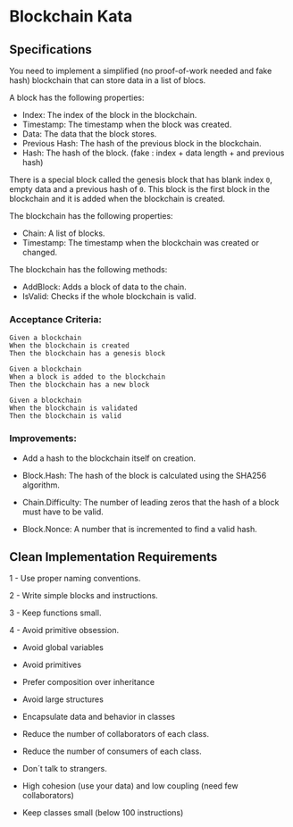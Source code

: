 # Blockchain Kata

## Specifications

You need to implement a simplified (no proof-of-work needed and fake hash) blockchain that can store data in a list of blocs.

A block has the following properties:

- Index: The index of the block in the blockchain.
- Timestamp: The timestamp when the block was created.
- Data: The data that the block stores.
- Previous Hash: The hash of the previous block in the blockchain.
- Hash: The hash of the block. (fake : index + data length + and previous hash)

There is a special block called the genesis block that has blank index `0`, empty data and a previous hash of `0`. This block is the first block in the blockchain and it is added when the blockchain is created.

The blockchain has the following properties:

- Chain: A list of blocks.
- Timestamp: The timestamp when the blockchain was created or changed.

The blockchain has the following methods:

- AddBlock: Adds a block of data to the chain.
- IsValid: Checks if the whole blockchain is valid.

### Acceptance Criteria:

```gherkin
Given a blockchain
When the blockchain is created
Then the blockchain has a genesis block
```

```gherkin
Given a blockchain
When a block is added to the blockchain
Then the blockchain has a new block
```

```gherkin
Given a blockchain
When the blockchain is validated
Then the blockchain is valid
```
### Improvements:

- Add a hash to the blockchain itself on creation.

- Block.Hash: The hash of the block is calculated using the SHA256 algorithm.

- Chain.Difficulty: The number of leading zeros that the hash of a block must have to be valid.

- Block.Nonce: A number that is incremented to find a valid hash.

## Clean Implementation Requirements

1 - Use proper naming conventions.

2 - Write simple blocks and instructions.

3 - Keep functions small.

4 - Avoid primitive obsession.

  - Avoid global variables

  - Avoid primitives

  - Prefer composition over inheritance

  - Avoid large structures

  - Encapsulate data and behavior in classes

  - Reduce the number of collaborators of each class.

  - Reduce the number of consumers of each class.

  - Don´t talk to strangers.

  - High cohesion (use your data) and low coupling (need few collaborators)

  - Keep classes small (below 100 instructions)

